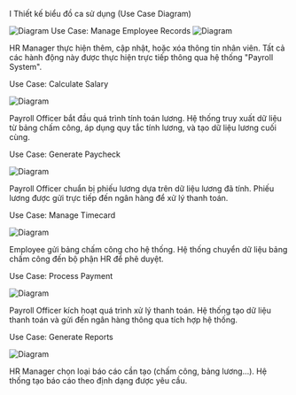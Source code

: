 I Thiết kế biểu đồ ca sử dụng (Use Case Diagram)



![Diagram](http://www.plantuml.com/plantuml/png/TPBBJiCm44Nt_efHzn5gIxj021Kg12mGLKe_OEfCMwj-XB6pY13_JfmcZi8ZgoJdwCxesYiVa4Dbj40P7CFaqPJQrKGJG0zaolx_SmwlQF58t98Jzs23DJkjuUrmKBAZhdrFoWFQCsnh7yYqUDzy2y4a0zgZffIHd4y1pLDvakWRV1aC_MgGatHS-3PhjvwEvJLgMMaC15lKo7LdpSRM4rdYA3MZvOdakTFcVqv-LuOaSj59rsDfmqwIzp7Aa0sTjFXdO4wbuz0llnHVGf0f8SlkOZBSm6HRxOqAmr1nuWvF8xulYgjTMSIiT5ZYqdZlpQBtObLGGm_G5wES_UdFe_-x4X59DEA1jPkHBKPu0RTPbl3QsODYaueO5bz6dDD7HJwa1iIgYOjNxni0)
 Use Case: Manage Employee Records
![Diagram](http://www.plantuml.com/plantuml/png/POz12i8m44NtSufFzhs2L4JeHf18rp8qWmkJfYIf4CIx6msbbCxkFzwVOTgOEAJPMU8X-G3LQLnuv8S41OxeD4qyF4k6kd8EtbhSSapY5Dw4CdEKWQD07Ot1sKtMPv5_jp_T2zjA_MGuoSwhUAjgSVwrLokc3r6dqJI7vSoQwh8LB9LMHlFxz0i0)


HR Manager thực hiện thêm, cập nhật, hoặc xóa thông tin nhân viên.
Tất cả các hành động này được thực hiện trực tiếp thông qua hệ thống "Payroll System".










 Use Case: Calculate Salary





 
![Diagram](http://www.plantuml.com/plantuml/png/RT312i8m30RWUvyYzBuNy20JHV6aE5yWT9aMicwawQ68x-va3b7QKmaVVtvIHqNHrBD1fuE0FMEMWHbENUSTYGMCozy8ESLmO_go9aUbtiB3mFHI98UHmEv9tHsklYU7qi8E5Usls8mZPsYGKJ9S4bFy0mSA9AYqc3dZQSod3LJLkhm8Ld0CNZqgmHRP9KRrGp1bFCMKsvI6iovNgocqxqE-0000)



Payroll Officer bắt đầu quá trình tính toán lương.
Hệ thống truy xuất dữ liệu từ bảng chấm công, áp dụng quy tắc tính lương, và tạo dữ liệu lương cuối cùng.





 Use Case: Generate Paycheck


 
![Diagram](http://www.plantuml.com/plantuml/png/RO_Dgi9038NtUOh3xFi2Tt4fxbmfz0b2J6jnEYEPT574TxVrHn6xIiZtSSAfYxFvE4HYyMm8UvuinuXTs_QY5i3bjPEfEASkwaThfk8w15m80CQYmcN1fcSsnQp9KUKKld6ZwV1cy8mDfzcv4ZrVeQh-rr9-JmzpFH1_zubjSksClS-9wjbSwju0)


Payroll Officer chuẩn bị phiếu lương dựa trên dữ liệu lương đã tính.
Phiếu lương được gửi trực tiếp đến ngân hàng để xử lý thanh toán.


 Use Case: Manage Timecard



 
![Diagram](http://www.plantuml.com/plantuml/png/ROz12i9034NtESLdzhs02waBmQLOBn3R88LCfsHIOH3lxaWtIbtclIIVtsPdyoKgSU_948vnrbH40ZYZ3cJIEqzt5OGp5qkgw4fsYG5F0e0bIy-vwcwvnT5n7MC5DeHVUvXdIm_vqY-Y6e2csV-vtP1rR_C5EvmkM34hjJ8DdpPl)


Employee gửi bảng chấm công cho hệ thống.
Hệ thống chuyển dữ liệu bảng chấm công đến bộ phận HR để phê duyệt.





 Use Case: Process Payment


 
![Diagram](http://www.plantuml.com/plantuml/png/TP1Foi903CNtEKMOVI_mBJwA22ujz0HXJ4MSFv2aYoBUtUdW81OxgybxlpoIz6eaDiS0v2qBke4MoI7WUPfkdiKXQVitv43fZkEYnh7QQmt2tYXT0tyY6l80B6zMzgJ5Fd5Y8MCiNEHaU2GZzysCd2uR_mdmd)



Payroll Officer kích hoạt quá trình xử lý thanh toán.
Hệ thống tạo dữ liệu thanh toán và gửi đến ngân hàng thông qua tích hợp hệ thống.

 Use Case: Generate Reports

 
![Diagram](http://www.plantuml.com/plantuml/png/RSynoiCm30NWNQTuUCy5_k4dMxEKbgGN4EaZY-C4MHv2wTthG2cKHkFJ9mcrsTMyp55qzCKGkXvdJJhH0ZIZwyKukgOf4k6gcoqnOjYoSmvu26gLp55pRG-CrQBdkfZZjgqCt-34H5FdcmHvYjI3JVD_F7mKxlft4_xmYIx5r-BICjttnru0)


HR Manager chọn loại báo cáo cần tạo (chấm công, bảng lương...).
Hệ thống tạo báo cáo theo định dạng được yêu cầu.

